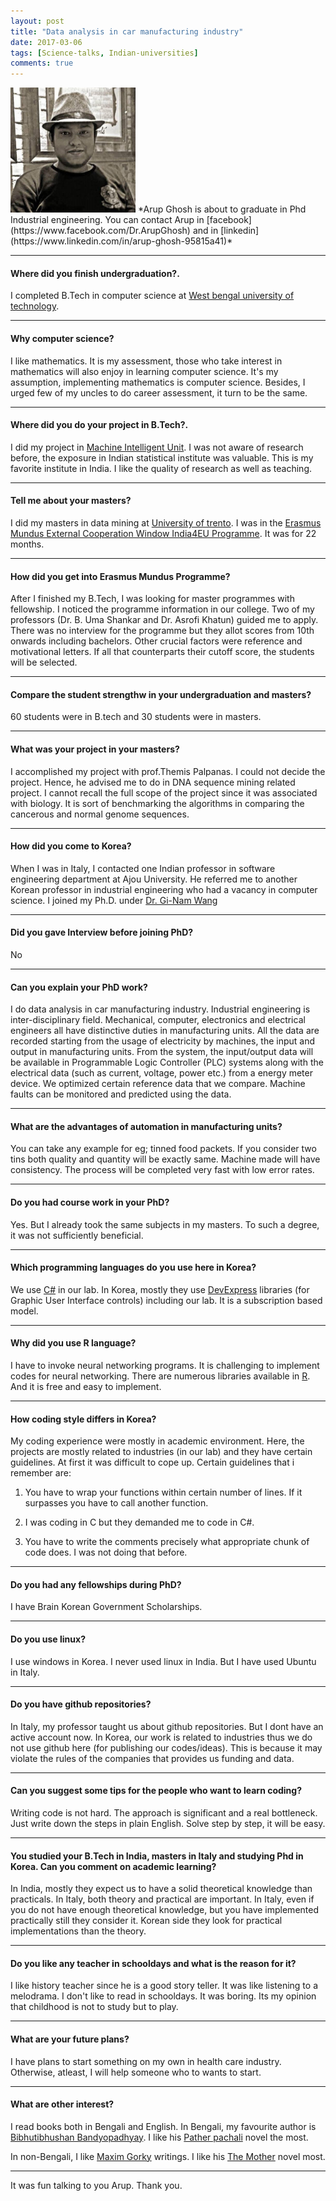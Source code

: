 ```yaml
---
layout: post
title: "Data analysis in car manufacturing industry"
date: 2017-03-06
tags: [Science-talks, Indian-universities]
comments: true
---
```

<img src="/images/Arup.jpg?raw=true" style="width: 200px;"/>
*Arup Ghosh is about to graduate in Phd Industrial engineering. You can contact Arup in [facebook](https://www.facebook.com/Dr.ArupGhosh) and in [linkedin](https://www.linkedin.com/in/arup-ghosh-95815a41)*

---
#### Where did you finish undergraduation?. 
I completed B.Tech in computer science at [West bengal university of technology](http://www.wbut.ac.in/). 

---
#### Why computer science?

I like mathematics. It is my assessment, those who take interest in mathematics will also enjoy in learning computer science. It's my assumption, implementing mathematics is computer science. Besides, I urged few of my uncles to do career assessment, it turn to be the same.

---
#### Where did you do your project in B.Tech?.

I did my project in [Machine Intelligent Unit](http://www.isical.ac.in/~miu/). I was not aware of research before, the exposure in Indian statistical institute was valuable. This is my favorite institute in India. I like the quality of research as well as teaching.


---
#### Tell me about your masters?

I did my masters in data mining at [University of trento](http://www.unitn.it/en). I was in the [Erasmus Mundus External Cooperation Window India4EU Programme](http://www.india4eu.polito.it). It was for 22 months.

---
#### How did you get into Erasmus Mundus Programme?

After I finished my B.Tech, I was looking for master programmes with fellowship. I noticed the programme information in our college. Two of my professors (Dr. B. Uma Shankar and Dr. Asrofi Khatun) guided me to apply. There was no interview for the programme but they allot scores from 10th onwards including bachelors. Other crucial factors were reference and motivational letters. If all that counterparts their cutoff score, the students will be selected.

---
#### Compare the student strengthw in your undergraduation and masters?

60 students were in B.tech and 30 students were in masters.


---
#### What was your project in your masters?

I accomplished my project with prof.Themis Palpanas. I could not decide the project. Hence, he advised me to do in DNA sequence mining related project. I cannot recall the full scope of the project since it was associated with biology. It is sort of benchmarking the algorithms in comparing the cancerous and normal genome sequences.

---
#### How did you come to Korea?

When I was in Italy, I contacted one Indian professor in software engineering department at Ajou University. He referred me to another Korean professor in industrial engineering who had a vacancy in computer science. 
I joined my Ph.D. under [Dr. Gi-Nam Wang](https://www.ajou.ac.kr/en/academics/academics02_02.jsp?include=view&article_no=199311050&board_wrapper=%2Fen%2Facademics%2Facademics02_02.jsp&pager.offset=0&board_no=420)

---
#### Did you gave Interview before joining PhD?

No

---
#### Can you explain your PhD work?

I do data analysis in car manufacturing industry. Industrial engineering is inter-disciplinary field. Mechanical, computer, electronics and electrical engineers all have distinctive duties in manufacturing units. All the data are recorded starting from the usage of electricity by machines, the input and output in manufacturing units. From the system, the input/output data will be available in Programmable Logic Controller (PLC) systems along with the electrical data (such as current, voltage, power etc.) from a energy meter device. We optimized certain reference data that we compare. Machine faults can be monitored and predicted using the data.

---
#### What are the advantages of automation in manufacturing units?

You can take any example for eg; tinned food packets. If you consider two tins both quality and quantity will be exactly same. Machine made will have consistency. The process will be completed very fast with low error rates.

---
#### Do you had course work in your PhD?

Yes. But I already took the same subjects in my masters. To such a degree, it was not sufficiently beneficial.

---
#### Which programming languages do you use here in Korea?

We use [C#](https://en.wikipedia.org/wiki/C_Sharp_(programming_language)) in our lab. In Korea, mostly they use [DevExpress](https://www.devexpress.com/products/net/controls/winforms/get-started.xml) libraries (for Graphic User Interface controls) including our lab. It is a subscription based model.

---
#### Why did you use R language?

I have to invoke neural networking programs. It is challenging to implement codes for neural networking. There are numerous libraries available in [R](https://www.r-project.org/). And it is free and easy to implement.

---
#### How coding style differs in Korea?

My coding experience were mostly in academic environment. Here, the projects are mostly related to industries (in our lab) and they have certain guidelines. At first it was difficult to cope up. Certain guidelines that i remember are:

1) You have to wrap your functions within certain number of lines. If it surpasses you have to call another function.

2) I was coding in C but they demanded me to code in C#.

3) You have to write the comments precisely what appropriate chunk of code does. I was not doing that before.


---
#### Do you had any fellowships during PhD?

I have Brain Korean Government Scholarships.


---
#### Do you use linux?

I use windows in Korea. I never used linux in India. But I have used Ubuntu in Italy.

---
#### Do you have github repositories?

In Italy, my professor taught us about github repositories. But I dont have an active account now. In Korea, our work is related to industries thus we do not use github here (for publishing our codes/ideas). This is because it may violate the rules of the companies that provides us funding and data.

---
#### Can you suggest some tips for the people who want to learn coding?

Writing code is not hard. The approach is significant and a real bottleneck. Just write down the steps in plain English. Solve step by step, it will be easy.


---
#### You studied your B.Tech in India, masters in Italy and studying Phd in Korea. Can you comment on academic learning?

In India, mostly they expect us to have a solid theoretical knowledge than practicals. In Italy, both theory and practical are important. In Italy, even if you do not have enough theoretical knowledge, but you have implemented practically still they consider it. Korean side they look for practical implementations than the theory.


---
#### Do you like any teacher in schooldays and what is the reason for it?

I like history teacher since he is a good story teller. It was like listening to a melodrama. I don't like to read in schooldays. It was boring. Its my opinion that childhood is not to study but to play.


---
#### What are your future plans?

I have plans to start something on my own in health care industry. Otherwise, atleast, I will help someone who to wants to start.


---
#### What are other interest?

I read books both in Bengali and English. In Bengali, my favourite author is 
[Bibhutibhushan Bandyopadhyay](https://en.wikipedia.org/wiki/Bibhutibhushan_Bandyopadhyay). I like his [Pather pachali](https://en.wikipedia.org/wiki/Pather_Panchali_(novel)) novel the most.

In non-Bengali, I like [Maxim Gorky](https://en.wikipedia.org/wiki/Maxim_Gorky) writings. I like his [The Mother](https://en.wikipedia.org/wiki/The_Mother_(Gorky_novel)) novel most.



---

It was fun talking to you Arup. Thank you. 


&nbsp;

